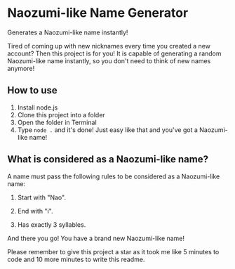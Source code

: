


# Naozumi-like Name Generator

Generates a Naozumi-like name instantly!

Tired of coming up with new nicknames every time you created a new account? Then this project is for you! 
It is capable of generating a random Naozumi-like name instantly, so you don't need to think of new names anymore!

## How to use
1. Install node.js
2. Clone this project into a folder
3. Open the folder in Terminal
4. Type `node .` and it's done!
Just easy like that and you've got a Naozumi-like name!

## What is considered as a Naozumi-like name?
A name must pass the following rules to be considered as a Naozumi-like name:

   1. Start with "Nao".

   2. End with "i".

   3. Has exactly 3 syllables.


And there you go! You have a brand new Naozumi-like name!

Please remember to give this project a star as it took me like 5 minutes to code and 10 more minutes to write this readme.